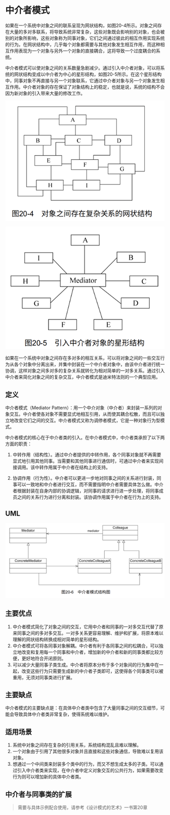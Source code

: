 # 中介者模式

如果在一个系统中对象之间的联系呈现为网状结构，如图20-4所示。对象之间存在大量的多对多联系，将导致系统非常复杂，这些对象既会影响别的对象，也会被别的对象所影响，这些对象称为同事对象，它们之间通过彼此的相互作用实现系统的行为。在网状结构中，几乎每个对象都需要与其他对象发生相互作用，而这种相互作用表现为一个对象与另外一个对象的直接耦合，这将导致一个过度耦合的系统。

中介者模式可以使对象之间的关系数量急剧减少。通过引入中介者对象，可以将系统的网状结构变成以中介者为中心的星形结构，如图20-5所示。在这个星形结构中，同事对象不再直接与另一个对象联系，它通过中介者对象与另一个对象发生相互作用。中介者对象的存在保证了对象结构上的稳定，也就是说，系统的结构不会因为新对象的引入带来大量的修改工作。

![image-20240520143944259](./.gitbook/assets/image-20240520143944259.png)

![image-20240520143952220](./.gitbook/assets/image-20240520143952220.png)

如果在一个系统中对象之间存在多对多的相互关系，可以将对象之间的一些交互行为从各个对象中分离出来，并集中封装在一个中介者对象中，由该中介者进行统一协调，这样对象之间多对多的复杂关系就转化为相对简单的一对多关系。通过引入中介者来简化对象之间的复杂交互，中介者模式是迪米特法则的一个典型应用。

## 定义

中介者模式（Mediator Pattern）：用一个中介对象（中介者）来封装一系列的对象交互。中介者使各对象不需要显式地相互引用，从而使其耦合松散，而且可以独立地改变它们之间的交互。中介者模式又称为调停者模式，它是一种对象行为型模式。

中介者模式的核心在于中介者类的引入。在中介者模式中，中介者类承担了以下两方面的职责：

1. 中转作用（结构性）。通过中介者提供的中转作用，各个同事对象就不再需要显式地引用其他同事。当需要和其他同事进行通信时，可通过中介者来实现间接调用。该中转作用属于中介者在结构上的支持。

2. 协调作用（行为性）。中介者可以更进一步地对同事之间的关系进行封装，同事可以一致地和中介者进行交互，而不需要指明中介者需要具体怎么做。中介者根据封装在自身内部的协调逻辑，对同事的请求进行进一步处理，将同事成员之间的关系行为进行分离和封装。该协调作用属于中介者在行为上的支持。

## UML

![image-20240520144344565](./.gitbook/assets/image-20240520144344565.png)

## 主要优点

1. 中介者模式简化了对象之间的交互，它用中介者和同事的一对多交互代替了原来同事之间的多对多交互。一对多关系更容易理解、维护和扩展，将原本难以理解的网状结构转换成相对简单的星形结构。
2. 中介者模式可将各同事对象解耦。中介者有利于各同事之间的松耦合，可以独立地改变和复用每一个同事和中介者，增加新的中介者和新的同事类都比较方便，更好地符合开闭原则。
3. 可以减少大量同事子类生成。中介者将原本分布于多个对象间的行为集中在一起，改变这些行为只需要生成新的中介者子类即可，这使得各个同事类可以被重用，无须对同事类进行扩展。

## 主要缺点

中介者模式的主要缺点是：在具体中介者类中包含了大量同事之间的交互细节，可能会导致具体中介者类非常复杂，使得系统难以维护。

## 适用场景

1.  系统中对象之间存在复杂的引用关系，系统结构混乱且难以理解。
2. 一个对象由于引用了其他很多对象并且直接和这些对象通信，导致难以复用该对象。
3. 想通过一个中间类来封装多个类中的行为，而又不想生成太多的子类。可以通过引入中介者类来实现，在中介者中定义对象交互的公共行为，如果需要改变行为则可以增加新的具体中介者类。



## 中介者与同事类的扩展

> 需要与具体示例配合使用，请参考《设计模式的艺术》一书第20章
